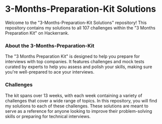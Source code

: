 # 3-Months-Preparation-Kit Solutions
Welcome to the "3-Months-Preparation-Kit Solutions" repository! This repository contains my solutions to all 107 challenges within the "3 Months Preparation Kit" on Hackerrank.

### About the 3-Months-Preparation-Kit
The "3 Months Preparation Kit" is designed to help you prepare for interviews with top companies. It features challenges and mock tests curated by experts to help you assess and polish your skills, making sure you're well-prepared to ace your interviews.

### Challenges
The kit spans over 13 weeks, with each week containing a variety of challenges that cover a wide range of topics. In this repository, you will find my solutions to each of these challenges. These solutions are meant to serve as a reference for anyone looking to improve their problem-solving skills or preparing for technical interviews.
